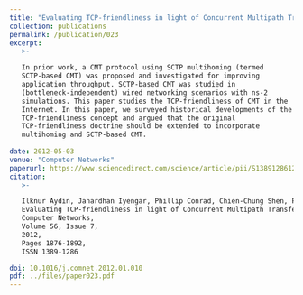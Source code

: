 ```yaml
---
title: "Evaluating TCP-friendliness in light of Concurrent Multipath Transfer"
collection: publications
permalink: /publication/023
excerpt:
   >-   

   In prior work, a CMT protocol using SCTP multihoming (termed
   SCTP-based CMT) was proposed and investigated for improving
   application throughput. SCTP-based CMT was studied in
   (bottleneck-independent) wired networking scenarios with ns-2
   simulations. This paper studies the TCP-friendliness of CMT in the
   Internet. In this paper, we surveyed historical developments of the
   TCP-friendliness concept and argued that the original
   TCP-friendliness doctrine should be extended to incorporate
   multihoming and SCTP-based CMT.
   
date: 2012-05-03
venue: "Computer Networks"
paperurl: https://www.sciencedirect.com/science/article/pii/S1389128612000242
citation:
   >-

   Ilknur Aydin, Janardhan Iyengar, Phillip Conrad, Chien-Chung Shen, Paul Amer,
   Evaluating TCP-friendliness in light of Concurrent Multipath Transfer,
   Computer Networks,
   Volume 56, Issue 7,
   2012,
   Pages 1876-1892,
   ISSN 1389-1286

doi: 10.1016/j.comnet.2012.01.010
pdf: ../files/paper023.pdf
---
```


